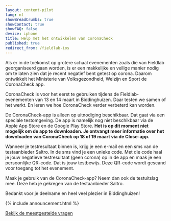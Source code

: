 ```yaml
---
layout: content-pilot
lang: nl
showBreadCrumbs: true
showContact: true
showFAQ: false
device: iphone
title: Help met het ontwikkelen van CoronaCheck
published: true
redirect_from: /fieldlab-ios
---
```

Als er in de toekomst op grotere schaal evenementen zoals die van Fieldlab georganiseerd gaan worden, is er een makkelijke en veilige manier nodig om te laten zien dat je recent negatief bent getest op corona. Daarom ontwikkelt het Ministerie van Volksgezondheid, Welzijn en Sport de CoronaCheck app.

CoronaCheck is voor het eerst te gebruiken tijdens de Fieldlab-evenementen van 13 en 14 maart in Biddinghuizen. Daar testen we samen of het werkt. En leren we hoe CoronaCheck verder verbeterd kan worden. 

De CoronaCheck-app is alleen op uitnodiging beschikbaar. Dat gaat via een speciale testomgeving. De app is namelijk nog niet beschikbaar via de Apple App Store en de Google Play Store. **Het is op dit moment niet mogelijk om de app te downloaden. Je ontvangt meer informatie over het downloaden van CoronaCheck op 18 of 19 maart via de Close-app.**

Wanneer je testresultaat binnen is, krijg je een e-mail en een sms van de testaanbieder Saltro. In de sms vind je een unieke code. Met die code haal je jouw negatieve testresultaat (geen corona) op in de app en maak je een persoonlijke QR-code. Dat is jouw testbewijs. Deze QR-code wordt gescand voor toegang tot het evenement.

Maak je gebruik van de CoronaCheck-app? Neem dan ook de testuitslag mee. Deze heb je gekregen van de testaanbieder Saltro.

Bedankt voor je deelname en heel veel plezier in Biddinghuizen!

{% include announcement.html %}

[Bekijk de meestgestelde vragen](/faq)
